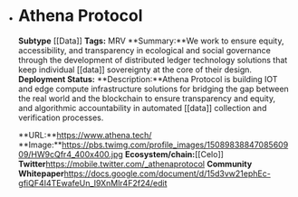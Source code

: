 - # Athena Protocol
  **Subtype** [[Data]]
  **Tags:** MRV
  **Summary:**We work to ensure equity, accessibility, and transparency in ecological and social governance through the development of distributed ledger technology solutions that keep individual [[data]] sovereignty at the core of their design.
  **Deployment Status:**
  **Description:**Athena Protocol is building IOT and edge compute infrastructure solutions for bridging the gap between the real world and the blockchain to ensure transparency and equity, and algorithmic accountability in automated [[data]] collection and verification processes.
  
  **URL:**https://www.athena.tech/
  **Image:**https://pbs.twimg.com/profile_images/1508983884708560909/HW9cQfr4_400x400.jpg
  **Ecosystem/chain:**[[Celo]]
  **Twitter**https://mobile.twitter.com/_athenaprotocol
  **Community**
  **Whitepaper**https://docs.google.com/document/d/15d3vw21ephEc-gfiQF4I4TEwafeUn_I9XnMlr4F2f24/edit